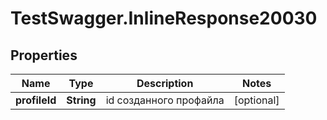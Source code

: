 # TestSwagger.InlineResponse20030

## Properties

Name | Type | Description | Notes
------------ | ------------- | ------------- | -------------
**profileId** | **String** | id созданного профайла | [optional] 


